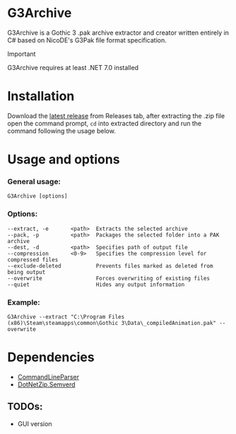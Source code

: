 # G3Archive
G3Archive is a Gothic 3 .pak archive extractor and creator written entirely in C# based on NicoDE's G3Pak file format specification.

> [!IMPORTANT]
> G3Archive requires at least .NET 7.0 installed

# Installation
Download the [latest release](https://github.com/gekonnn/G3Archive/releases/) from Releases tab, after extracting the .zip file open the command prompt, `cd` into extracted directory and run the command following the usage below.

# Usage and options
### General usage:
```
G3Archive [options]
```
### Options:
```
--extract, -e       <path>  Extracts the selected archive
--pack, -p          <path>  Packages the selected folder into a PAK archive
--dest, -d          <path>  Specifies path of output file
--compression       <0-9>   Specifies the compression level for compressed files
--exclude-deleted           Prevents files marked as deleted from being output
--overwrite                 Forces overwriting of existing files
--quiet                     Hides any output information
```
### Example:
```
G3Archive --extract "C:\Program Files (x86)\Steam\steamapps\common\Gothic 3\Data\_compiledAnimation.pak" --overwrite
```
# Dependencies
- [CommandLineParser](https://github.com/commandlineparser/commandline)
- [DotNetZip.Semverd](https://github.com/haf/DotNetZip.Semverd)
## TODOs:
- GUI version